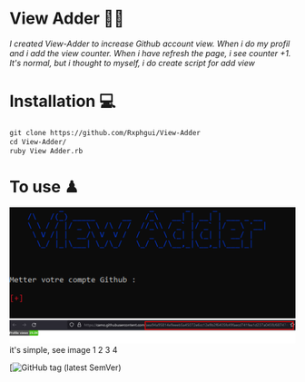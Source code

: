 # View Adder 👨‍💻 

*I created View-Adder to increase Github account view. When i do my profil and i add the view counter.
When i have refresh the page, i see counter +1. It's normal, but i thought to myself, i do create script for add view*

# Installation 💻

```
git clone https://github.com/Rxphgui/View-Adder
cd View-Adder/
ruby View Adder.rb
```
# To use ♟ 
![](./2.png)
![](./4.png)
it's simple, see image 1 2 3 4

[![GitHub tag (latest SemVer)](https://img.shields.io/github/RxphGui/View-Adder)
